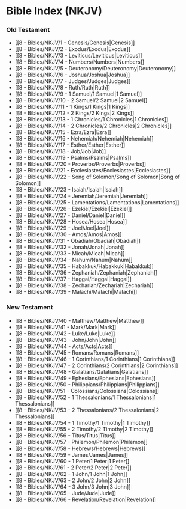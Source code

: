 # Bible Index (NKJV)

### Old Testament
- [[8 - Bibles/NKJV/1 - Genesis/Genesis|Genesis]]
- [[8 - Bibles/NKJV/2 - Exodus/Exodus|Exodus]]
- [[8 - Bibles/NKJV/3 - Leviticus/Leviticus|Leviticus]]
- [[8 - Bibles/NKJV/4 - Numbers/Numbers|Numbers]]
- [[8 - Bibles/NKJV/5 - Deuteronomy/Deuteronomy|Deuteronomy]]
- [[8 - Bibles/NKJV/6 - Joshua/Joshua|Joshua]]
- [[8 - Bibles/NKJV/7 - Judges/Judges|Judges]]
- [[8 - Bibles/NKJV/8 - Ruth/Ruth|Ruth]]
- [[8 - Bibles/NKJV/9 - 1 Samuel/1 Samuel|1 Samuel]]
- [[8 - Bibles/NKJV/10 - 2 Samuel/2 Samuel|2 Samuel]]
- [[8 - Bibles/NKJV/11 - 1 Kings/1 Kings|1 Kings]]
- [[8 - Bibles/NKJV/12 - 2 Kings/2 Kings|2 Kings]]
- [[8 - Bibles/NKJV/13 - 1 Chronicles/1 Chronicles|1 Chronicles]]
- [[8 - Bibles/NKJV/14 - 2 Chronicles/2 Chronicles|2 Chronicles]]
- [[8 - Bibles/NKJV/15 - Ezra/Ezra|Ezra]]
- [[8 - Bibles/NKJV/16 - Nehemiah/Nehemiah|Nehemiah]]
- [[8 - Bibles/NKJV/17 - Esther/Esther|Esther]]
- [[8 - Bibles/NKJV/18 - Job/Job|Job]]
- [[8 - Bibles/NKJV/19 - Psalms/Psalms|Psalms]]
- [[8 - Bibles/NKJV/20 - Proverbs/Proverbs|Proverbs]]
- [[8 - Bibles/NKJV/21 - Ecclesiastes/Ecclesiastes|Ecclesiastes]]
- [[8 - Bibles/NKJV/22 - Song of Solomon/Song of Solomon|Song of Solomon]]
- [[8 - Bibles/NKJV/23 - Isaiah/Isaiah|Isaiah]]
- [[8 - Bibles/NKJV/24 - Jeremiah/Jeremiah|Jeremiah]]
- [[8 - Bibles/NKJV/25 - Lamentations/Lamentations|Lamentations]]
- [[8 - Bibles/NKJV/26 - Ezekiel/Ezekiel|Ezekiel]]
- [[8 - Bibles/NKJV/27 - Daniel/Daniel|Daniel]]
- [[8 - Bibles/NKJV/28 - Hosea/Hosea|Hosea]]
- [[8 - Bibles/NKJV/29 - Joel/Joel|Joel]]
- [[8 - Bibles/NKJV/30 - Amos/Amos|Amos]]
- [[8 - Bibles/NKJV/31 - Obadiah/Obadiah|Obadiah]]
- [[8 - Bibles/NKJV/32 - Jonah/Jonah|Jonah]]
- [[8 - Bibles/NKJV/33 - Micah/Micah|Micah]]
- [[8 - Bibles/NKJV/34 - Nahum/Nahum|Nahum]]
- [[8 - Bibles/NKJV/35 - Habakkuk/Habakkuk|Habakkuk]]
- [[8 - Bibles/NKJV/36 - Zephaniah/Zephaniah|Zephaniah]]
- [[8 - Bibles/NKJV/37 - Haggai/Haggai|Haggai]]
- [[8 - Bibles/NKJV/38 - Zechariah/Zechariah|Zechariah]]
- [[8 - Bibles/NKJV/39 - Malachi/Malachi|Malachi]]

### New Testament
- [[8 - Bibles/NKJV/40 - Matthew/Matthew|Matthew]]
- [[8 - Bibles/NKJV/41 - Mark/Mark|Mark]]
- [[8 - Bibles/NKJV/42 - Luke/Luke|Luke]]
- [[8 - Bibles/NKJV/43 - John/John|John]]
- [[8 - Bibles/NKJV/44 - Acts/Acts|Acts]]
- [[8 - Bibles/NKJV/45 - Romans/Romans|Romans]]
- [[8 - Bibles/NKJV/46 - 1 Corinthians/1 Corinthians|1 Corinthians]]
- [[8 - Bibles/NKJV/47 - 2 Corinthians/2 Corinthians|2 Corinthians]]
- [[8 - Bibles/NKJV/48 - Galatians/Galatians|Galatians]]
- [[8 - Bibles/NKJV/49 - Ephesians/Ephesians|Ephesians]]
- [[8 - Bibles/NKJV/50 - Philippians/Philippians|Philippians]]
- [[8 - Bibles/NKJV/51 - Colossians/Colossians|Colossians]]
- [[8 - Bibles/NKJV/52 - 1 Thessalonians/1 Thessalonians|1 Thessalonians]]
- [[8 - Bibles/NKJV/53 - 2 Thessalonians/2 Thessalonians|2 Thessalonians]]
- [[8 - Bibles/NKJV/54 - 1 Timothy/1 Timothy|1 Timothy]]
- [[8 - Bibles/NKJV/55 - 2 Timothy/2 Timothy|2 Timothy]]
- [[8 - Bibles/NKJV/56 - Titus/Titus|Titus]]
- [[8 - Bibles/NKJV/57 - Philemon/Philemon|Philemon]]
- [[8 - Bibles/NKJV/58 - Hebrews/Hebrews|Hebrews]]
- [[8 - Bibles/NKJV/59 - James/James|James]]
- [[8 - Bibles/NKJV/60 - 1 Peter/1 Peter|1 Peter]]
- [[8 - Bibles/NKJV/61 - 2 Peter/2 Peter|2 Peter]]
- [[8 - Bibles/NKJV/62 - 1 John/1 John|1 John]]
- [[8 - Bibles/NKJV/63 - 2 John/2 John|2 John]]
- [[8 - Bibles/NKJV/64 - 3 John/3 John|3 John]]
- [[8 - Bibles/NKJV/65 - Jude/Jude|Jude]]
- [[8 - Bibles/NKJV/66 - Revelation/Revelation|Revelation]]
